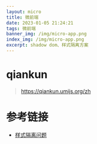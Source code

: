 ```yaml
---
layout: micro
title: 微前端
date: 2023-01-05 21:24:21
tags: 微前端
banner_img: /img/micro-app.png
index_img: /img/micro-app.png
excerpt: shadow dom、样式隔离方案
---
```


# qiankun

> https://qiankun.umijs.org/zh


# 参考链接
- [样式隔离问题](https://zhuanlan.zhihu.com/p/596349482?utm_medium=social&utm_oi=762241709898739712&utm_psn=1593891522373799936&utm_source=wechat_session)